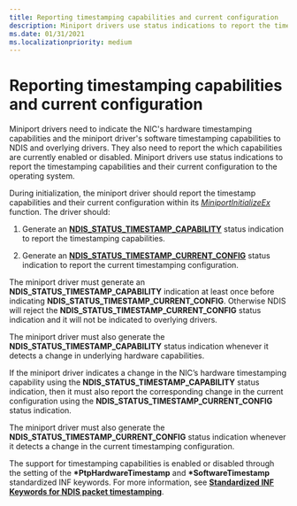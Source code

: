 ```yaml
---
title: Reporting timestamping capabilities and current configuration
description: Miniport drivers use status indications to report the timestamping capabilities and their current configuration to the operating system.
ms.date: 01/31/2021
ms.localizationpriority: medium
---
```


# Reporting timestamping capabilities and current configuration

Miniport drivers need to indicate the NIC's hardware timestamping capabilities and the miniport driver's software timestamping capabilities to NDIS and overlying drivers. They also need to report the which capabilities are currently enabled or disabled. Miniport drivers use status indications to report the timestamping capabilities and their current configuration to the operating system.

During initialization, the miniport driver should report the timestamp capabilities and their current configuration within its [*MiniportInitializeEx*](/windows-hardware/drivers/ddi/ndis/nc-ndis-miniport_initialize) function. The driver should:

1. Generate an [**NDIS_STATUS_TIMESTAMP_CAPABILITY**](ndis-status-timestamp-capability.md) status indication to report the timestamping capabilities.

1.  Generate an [**NDIS_STATUS_TIMESTAMP_CURRENT_CONFIG**](ndis-status-timestamp-current-config.md) status indication to report the current timestamping configuration.

The miniport driver must generate an **NDIS_STATUS_TIMESTAMP_CAPABILITY** indication at least once before indicating **NDIS_STATUS_TIMESTAMP_CURRENT_CONFIG**. Otherwise NDIS will reject the **NDIS_STATUS_TIMESTAMP_CURRENT_CONFIG** status indication and it will not be indicated to overlying drivers.

The miniport driver must also generate the **NDIS_STATUS_TIMESTAMP_CAPABILITY** status indication whenever it detects a change in underlying hardware capabilities.

If the miniport driver indicates a change in the NIC’s hardware timestamping capability using the **NDIS_STATUS_TIMESTAMP_CAPABILITY** status indication, then it must also report the corresponding change in the current configuration using the **NDIS_STATUS_TIMESTAMP_CURRENT_CONFIG** status indication.

The miniport driver must also generate the **NDIS_STATUS_TIMESTAMP_CURRENT_CONFIG** status indication whenever it detects a change in the current timestamping configuration.

The support for timestamping capabilities is enabled or disabled through the setting of the **\*PtpHardwareTimestamp** and **\*SoftwareTimestamp** standardized INF keywords. For more information, see [**Standardized INF Keywords for NDIS packet timestamping**](standardized-inf-keywords-for-ndis-packet-timestamping.md).